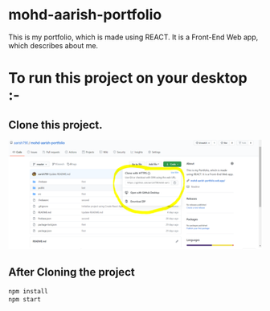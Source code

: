 # mohd-aarish-portfolio
This is my portfolio, which is made using REACT. It is a Front-End Web app, which describes about me.


# To run this project on your desktop :-



## Clone this project.
![picture](clone_img.PNG)


## After Cloning the project 
```
npm install
npm start
```
